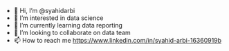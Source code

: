 - 👋 Hi, I’m @syahidarbi
- 👀 I’m interested in data science
- 🌱 I’m currently learning data reporting
- 💞️ I’m looking to collaborate on data team
- 📫 How to reach me https://www.linkedin.com/in/syahid-arbi-16360919b

<!---
syahidarbi/syahidarbi is a ✨ special ✨ repository because its `README.md` (this file) appears on your GitHub profile.
You can click the Preview link to take a look at your changes.
--->
